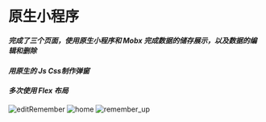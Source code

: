 # 原生小程序
***完成了三个页面，使用原生小程序和 Mobx 完成数据的储存展示，以及数据的编辑和删除***
#### ***用原生的 Js Css制作弹窗***
#### ***多次使用 Flex 布局***
![editRemember](https://user-images.githubusercontent.com/103173720/224198301-e7ea3781-7859-4b11-82fe-2c9491c71743.png)
![home](https://user-images.githubusercontent.com/103173720/224198306-2d95c07f-ecca-4686-9177-468328e71617.png)
![remember_up](https://user-images.githubusercontent.com/103173720/224198310-79929dc9-2cd9-41ca-88ae-3e52d252f14a.png)
